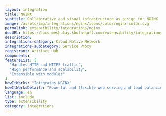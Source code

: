 ```yaml
---
layout: integration
title: NGINX
subtitle: Collaborative and visual infrastructure as design for NGINX
image: /assets/img/integrations/nginx/icons/color/nginx-color.svg
permalink: extensibility/integrations/nginx
docURL: https://docs-meshplay.khulnasoft.com/extensibility/integrations/nginx
description: 
integrations-category: Cloud Native Network
integrations-subcategory: Service Proxy
registrant: Artifact Hub
components: 
featureList: [
  "Handles HTTP and HTTPS traffic",
  "High performance and scalability",
  "Extensible with modules"
]
howItWorks: "Integrates NGINX"
howItWorksDetails: "Powerful and flexible web serving and load balancing in Kubernetes"
language: en
list: include
type: extensibility
category: integrations
---
```

